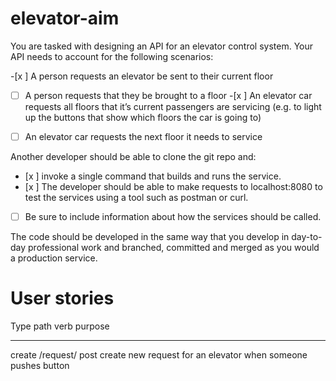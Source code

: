 # elevator-aim

You are tasked with designing an API for an elevator control system. Your API needs to account for the following scenarios:

-[x ] A person requests an elevator be sent to their current floor
-[ ] A person requests that they be brought to a floor
-[x ] An elevator car requests all floors that it’s current passengers are servicing (e.g. to light up the buttons that show which floors the car is going to)
-[ ] An elevator car requests the next floor it needs to service



Another developer should be able to clone the git repo and:
- [x ] invoke a single command that builds and runs the service. 
- [x ] The developer should be able to make requests to localhost:8080 to test the services using a tool such as postman or curl. 
- [ ] Be sure to include information about how the services should be called.



The code should be developed in the same way that you develop in day-to-day professional work and branched, committed and merged as you would a production service.

# User stories 

Type    path        verb    purpose
---     ----        ----    -------
create  /request/   post    create new request for an elevator when someone pushes button
